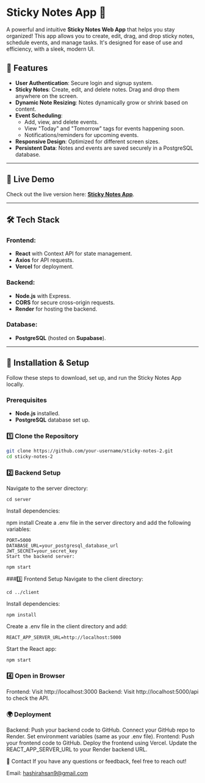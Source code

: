 # Sticky Notes App 📝

A powerful and intuitive **Sticky Notes Web App** that helps you stay organized! This app allows you to create, edit, drag, and drop sticky notes, schedule events, and manage tasks. It's designed for ease of use and efficiency, with a sleek, modern UI.

## 🌟 Features

- **User Authentication**: Secure login and signup system.
- **Sticky Notes**: Create, edit, and delete notes. Drag and drop them anywhere on the screen.
- **Dynamic Note Resizing**: Notes dynamically grow or shrink based on content.
- **Event Scheduling**:
  - Add, view, and delete events.
  - View "Today" and "Tomorrow" tags for events happening soon.
  - Notifications/reminders for upcoming events.
- **Responsive Design**: Optimized for different screen sizes.
- **Persistent Data**: Notes and events are saved securely in a PostgreSQL database.

---

## 🚀 Live Demo

Check out the live version here: **[Sticky Notes App](https://sticky-notes-2-ten.vercel.app)**.

---

## 🛠️ Tech Stack

### Frontend:
- **React** with Context API for state management.
- **Axios** for API requests.
- **Vercel** for deployment.

### Backend:
- **Node.js** with Express.
- **CORS** for secure cross-origin requests.
- **Render** for hosting the backend.

### Database:
- **PostgreSQL** (hosted on **Supabase**).

---

## 🔧 Installation & Setup

Follow these steps to download, set up, and run the Sticky Notes App locally.

### Prerequisites

- **Node.js** installed.
- **PostgreSQL** database set up.

### 1️⃣ Clone the Repository

```bash
git clone https://github.com/your-username/sticky-notes-2.git
cd sticky-notes-2
```
### 2️⃣ Backend Setup

Navigate to the server directory:


```
cd server
```
Install dependencies:


npm install
Create a .env file in the server directory and add the following variables:
```
PORT=5000
DATABASE_URL=your_postgresql_database_url
JWT_SECRET=your_secret_key
Start the backend server:
```
```
npm start
```
###3️⃣ Frontend Setup
Navigate to the client directory:

```
cd ../client
```
Install dependencies:
```
npm install
```
Create a .env file in the client directory and add:

```
REACT_APP_SERVER_URL=http://localhost:5000
```
Start the React app:

```
npm start
```

### 4️⃣ Open in Browser
Frontend: Visit http://localhost:3000
Backend: Visit http://localhost:5000/api to check the API.

### 🌍 Deployment
Backend:
Push your backend code to GitHub.
Connect your GitHub repo to Render.
Set environment variables (same as your .env file).
Frontend:
Push your frontend code to GitHub.
Deploy the frontend using Vercel.
Update the REACT_APP_SERVER_URL to your Render backend URL.


📧 Contact
If you have any questions or feedback, feel free to reach out!

Email: hashirahsan9@gmail.com










